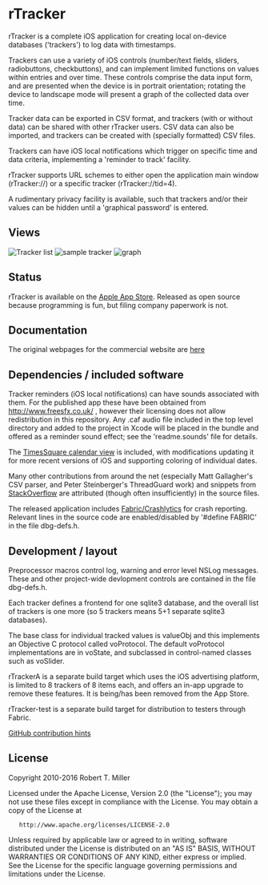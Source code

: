 # rTracker

rTracker is a complete iOS application for creating local on-device databases ('trackers') to log data with timestamps.

Trackers can use a variety of iOS controls (number/text fields, sliders, radiobuttons, checkbuttons), and can implement limited functions on values within entries and over time.  These controls comprise the data input form, and are presented when the device is in portrait orientation; rotating the device to landscape mode will present a graph of the collected data over time.

Tracker data can be exported in CSV format, and trackers (with or without data) can be shared with other rTracker users.  CSV data can also be imported, and trackers can be created with (specially formatted) CSV files.

Trackers can have iOS local notifications which trigger on specific time and data criteria, implementing a 'reminder to track' facility.

rTracker supports URL schemes to either open the application main window (rTracker://) or a specific tracker (rTracker://tid=4).

A rudimentary privacy facility is available, such that trackers and/or their values can be hidden until a 'graphical password' is entered.

## Views

![Tracker list](http://rob-miller.github.io/rTracker/rTracker/iPhone/rTracker-main-imgs/rTracker-main-view.png)
![sample tracker](http://rob-miller.github.io/rTracker/screenShots/iphone6_tia.png)
![graph](http://rob-miller.github.io/rTracker/screenShots/iPhone6_graph.png)

## Status

rTracker is available on the [Apple App Store](https://itunes.apple.com/us/app/rtracker-track-it-all-your-way/id486541371?mt=8&uo=4 "rTracker on the App Store").  Released as open source because programming is fun, but filing company paperwork is not.

## Documentation

The original webpages for the commercial website are [here](http://rob-miller.github.io/rTracker/rTracker/iPhone/pages/rTracker-main.html)

## Dependencies / included software

Tracker reminders (iOS local notifications) can have sounds associated with them.  For the published app these have been obtained from http://www.freesfx.co.uk/ , however their licensing does not allow redistribution in this repository.  Any .caf audio file included in the top level directory and added to the project in Xcode will be placed in the bundle and offered as a reminder sound effect; see the 'readme.sounds' file for details.

The [TimesSquare calendar view](https://github.com/puls/objc-TimesSquare) is included, with modifications updating it for more recent versions of iOS and supporting coloring of individual dates.

Many other contributions from around the net (especially Matt Gallagher's CSV parser, and Peter Steinberger's ThreadGuard work) and snippets from [StackOverflow](http://stackoverflow.com/) are attributed (though often insufficiently) in the source files. 

The released application includes [Fabric/Crashlytics](https://try.crashlytics.com/) for crash reporting.  Relevant lines in the source code are enabled/disabled by '#define FABRIC' in the file dbg-defs.h.

## Development / layout

Preprocessor macros control log, warning and error level NSLog messages.  These and other project-wide devlopment controls are contained in the file dbg-defs.h.

Each tracker defines a frontend for one sqlite3 database, and the overall list of trackers is one more (so 5 trackers means 5+1 separate sqlite3 databases).

The base class for individual tracked values is valueObj and this implements an Objective C protocol called voProtocol.   The default voProtocol implementations are in voState, and subclassed in control-named classes such as voSlider.

rTrackerA is a separate build target which uses the iOS advertising platform, is limited to 8 trackers of 8 items each, and offers an in-app upgrade to remove these features.  It is being/has been removed from the App Store.

rTracker-test is a separate build target for distribution to testers through Fabric.

[GitHub contribution hints](http://www.javaworld.com/article/2113465/developer-tools-ide/git-smart-20-essential-tips-for-git-and-github-users.html)

## License

Copyright 2010-2016 Robert T. Miller

   Licensed under the Apache License, Version 2.0 (the "License");
   you may not use these files except in compliance with the License.
   You may obtain a copy of the License at

       http://www.apache.org/licenses/LICENSE-2.0

   Unless required by applicable law or agreed to in writing, software
   distributed under the License is distributed on an "AS IS" BASIS,
   WITHOUT WARRANTIES OR CONDITIONS OF ANY KIND, either express or implied.
   See the License for the specific language governing permissions and
   limitations under the License.
